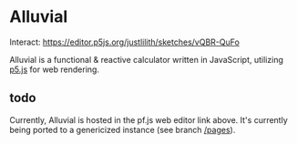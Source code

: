 # Alluvial

Interact: https://editor.p5js.org/justlilith/sketches/vQBR-QuFo

Alluvial is a functional & reactive calculator written in JavaScript, utilizing [p5.js](https://p5js.org) for web rendering.

## todo

Currently, Alluvial is hosted in the pf.js web editor link above. It's currently being ported to a genericized instance (see branch [/pages](https://github.com/justlilith/Alluvial/tree/pages)).
